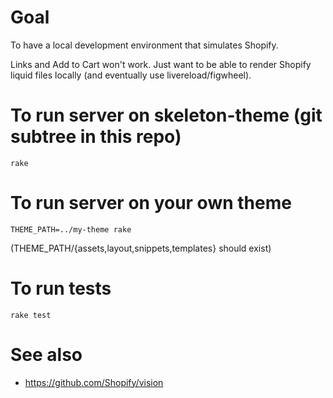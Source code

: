 # Goal

To have a local development environment that simulates Shopify.

Links and Add to Cart won't work. Just want to be able to render Shopify liquid files locally (and eventually use livereload/figwheel).

# To run server on skeleton-theme (git subtree in this repo)

```
rake
```

# To run server on your own theme

```
THEME_PATH=../my-theme rake
```

(THEME_PATH/{assets,layout,snippets,templates} should exist)

# To run tests

```
rake test
```

# See also

- https://github.com/Shopify/vision
